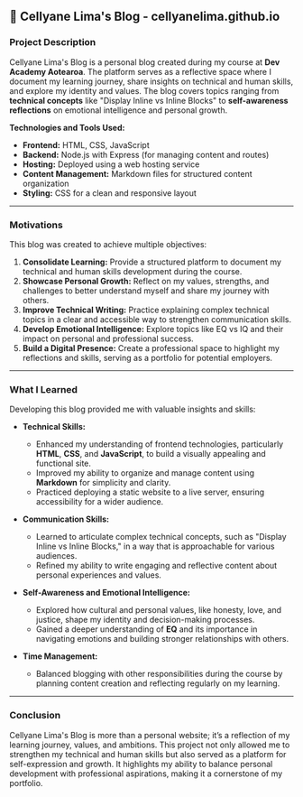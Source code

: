 
## 🌟 **Cellyane Lima's Blog - cellyanelima.github.io**

### **Project Description**  
Cellyane Lima's Blog is a personal blog created during my course at **Dev Academy Aotearoa**. The platform serves as a reflective space where I document my learning journey, share insights on technical and human skills, and explore my identity and values. The blog covers topics ranging from **technical concepts** like "Display Inline vs Inline Blocks" to **self-awareness reflections** on emotional intelligence and personal growth.

**Technologies and Tools Used:**  
- **Frontend:** HTML, CSS, JavaScript  
- **Backend:** Node.js with Express (for managing content and routes)  
- **Hosting:** Deployed using a web hosting service  
- **Content Management:** Markdown files for structured content organization  
- **Styling:** CSS for a clean and responsive layout  

---

### **Motivations**  
This blog was created to achieve multiple objectives:  
1. **Consolidate Learning:** Provide a structured platform to document my technical and human skills development during the course.  
2. **Showcase Personal Growth:** Reflect on my values, strengths, and challenges to better understand myself and share my journey with others.  
3. **Improve Technical Writing:** Practice explaining complex technical topics in a clear and accessible way to strengthen communication skills.  
4. **Develop Emotional Intelligence:** Explore topics like EQ vs IQ and their impact on personal and professional success.  
5. **Build a Digital Presence:** Create a professional space to highlight my reflections and skills, serving as a portfolio for potential employers.  

---

### **What I Learned**  
Developing this blog provided me with valuable insights and skills:  

- **Technical Skills:**  
  - Enhanced my understanding of frontend technologies, particularly **HTML**, **CSS**, and **JavaScript**, to build a visually appealing and functional site.  
  - Improved my ability to organize and manage content using **Markdown** for simplicity and clarity.  
  - Practiced deploying a static website to a live server, ensuring accessibility for a wider audience.  

- **Communication Skills:**  
  - Learned to articulate complex technical concepts, such as "Display Inline vs Inline Blocks," in a way that is approachable for various audiences.  
  - Refined my ability to write engaging and reflective content about personal experiences and values.  

- **Self-Awareness and Emotional Intelligence:**  
  - Explored how cultural and personal values, like honesty, love, and justice, shape my identity and decision-making processes.  
  - Gained a deeper understanding of **EQ** and its importance in navigating emotions and building stronger relationships with others.  

- **Time Management:**  
  - Balanced blogging with other responsibilities during the course by planning content creation and reflecting regularly on my learning.  

---

### **Conclusion**  
Cellyane Lima's Blog is more than a personal website; it’s a reflection of my learning journey, values, and ambitions. This project not only allowed me to strengthen my technical and human skills but also served as a platform for self-expression and growth. It highlights my ability to balance personal development with professional aspirations, making it a cornerstone of my portfolio.  
